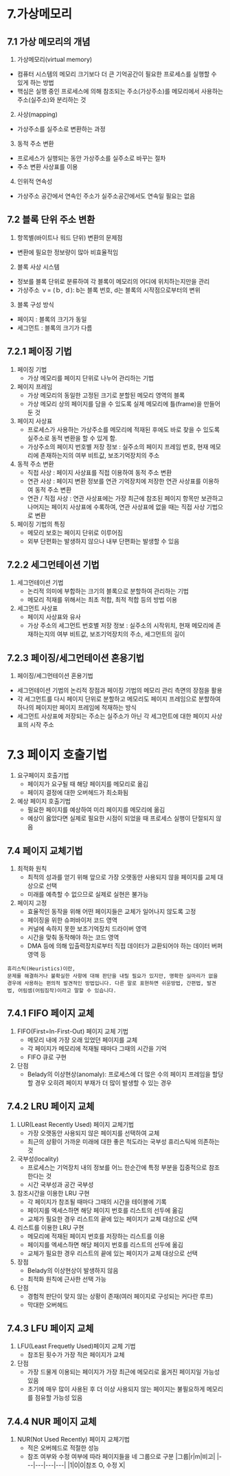 # 7.가상메모리

## 7.1 가상 메모리의 개념
1. 가상메모리(virtual memory)
  - 컴퓨터 시스템의 메모리 크기보다 더 큰 기억공간이 필요한 프로세스를 실행할 수 있게 하는 방법
  - 핵심은 실행 중인 프로세스에 의해 참조되는 주소(가상주소)를 메모리에서 사용하는 주소(실주소)와 분리하는 것
2. 사상(mapping)
  - 가상주소를 실주소로 변환하는 과정
3. 동적 주소 변환
  - 프로세스가 실행되는 동안 가상주소를 실주소로 바꾸는 절차
  - 주소 변환 사상표를 이용
4. 인위적 연속성
  - 가상주소 공간에서 연속인 주소가 실주소공간에서도 연속일 필요는 없음

## 7.2 블록 단위 주소 변환
1. 항목별(바이트나 워드 단위) 변환의 문제점
  - 변환에 필요한 정보량이 많아 비효율적임
2. 블록 사상 시스템
  - 정보를 블록 단위로 분류하여 각 블록이 메모리의 어디에 위치하는지만을 관리
  - 가상주소 ｖ= (ｂ, ｄ): b는 블록 번호, d는 블록의 시작점으로부터의 변위
3. 블록 구성 방식
  - 페이지 : 블록의 크기가 동일
  - 세그먼트 : 블록의 크기가 다름

## 7.2.1 페이징 기법
1. 페이징 기법
   - 가상 메모리를 페이지 단위로 나누어 관리하는 기법
2. 페이지 프레임
   - 가상 메모리의 동일한 고정된 크기로 분할된 메모리 영역의 블록
   - 가상 메모리 상의 페이지를 담을 수 있도록 실제 메모리에 틀(frame)을 만들어 둔 것
3. 페이지 사상표
   - 프로세스가 사용하는 가상주소를 메모리에 적재된 후에도 바로 찾을 수 있도록 실주소로 동적 변환을 할 수 있게 함.
   - 가상주소의 페이지 번호별 저장 정보 : 실주소의 페이지 프레임 번호, 현재 메모리에 존재하는지의 여부 비트값, 보조기억장치의 주소
4. 동적 주소 변환
   - 직접 사상 : 페이지 사상표를 직접 이용하여 동적 주소 변환
   - 연관 사상 : 페이지 변환 정보를 연관 기억장치에 저장한 연관 사상표를 이용하여 동적 주소 변환
   - 연관 / 직접 사상 : 연관 사상표에는 가장 최근에 참조된 페이지 항목만 보관하고 나머지는 페이지 사상표에 수록하여, 연관 사상표에 없을 때는 직접 사상 기법으로 변환
5. 페이징 기법의 특징
   - 메모리 보호는 페이지 단위로 이루어짐
   - 외부 단편화는 발생하지 않으나 내부 단편화는 발생할 수 있음

## 7.2.2 세그먼테이션 기법
1. 세그먼테이션 기법
   - 논리적 의미에 부합하는 크기의 블록으로 분할하여 관리하는 기법
   - 메모리 적재를 위해서는 최초 적합, 최적 적합 등의 방법 이용
2. 세그먼트 사상표
   - 페이지 사상표와 유사
   - 가상 주소의 세그먼트 번호별 저장 정보 : 실주소의 시작위치, 현재 메모리에 존재하는지의 여부 비트값, 보조기억장치의 주소, 세그먼트의 길이

## 7.2.3 페이징/세그먼테이션 혼용기법
1. 페이징/세그먼테이션 혼용기법
  - 세그먼테이션 기법의 논리적 장점과 페이징 기법의 메모리 관리 측면의 장점을 활용
  - 각 세그먼트를 다시 페이지 단위로 분할하고 메모리도 페이지 프레임으로 분할하여 하나의 페이지만 페이지 프레임에 적재하는 방식
  - 세그먼트 사상표에 저장되는 주소는 실주소가 아닌 각 세그먼트에 대한 페이지 사상표의 시작 주소

# 7.3 페이지 호출기법
1. 요구페이지 호출기법
   - 페이지가 요구될 때 해당 페이지를 메모리로 옮김
   - 페이지 결정에 대한 오버헤드가 최소화됨
2. 예상 페이지 호출기법
   - 필요한 페이지를 예상하여 미리 페이지를 메모리에 옮김
   - 예상이 옳았다면 실제로 필요한 시점이 되었을 때 프로세스 실행이 단절되지 않음

## 7.4 페이지 교체기법
1. 최적화 원칙
   - 최적의 성과를 얻기 위해 앞으로 가장 오랫동안 사용되지 않을 페이지를 교체 대상으로 선택
   - 미래를 예측할 수 없으므로 실제로 실현은 불가능
2. 페이지 고정
   - 효율적인 동작을 위해 어떤 페이지들은 교체가 일어나지 않도록 고정
   - 페이징을 위한 슈퍼바이저 코드 영역
   - 커널에 속하지 못한 보조기억장치 드라이버 영역
   - 시간을 맞춰 동작해야 하는 코드 영역
   - DMA 등에 의해 입출력장치로부터 직접 데이터가 교환되어야 하는 데이터 버퍼 영역 등
```
휴리스틱(Heuristics)이란,
문제를 해결하거나 불확실한 사항에 대해 판단을 내릴 필요가 있지만, 명확한 실마리가 없을 경우에 사용하는 편의적 발견적인 방법입니다. 다른 말로 표현하면 쉬운방법, 간편법, 발견법, 어림셈(어림짐작)이라고 말할 수 있습니다.
```

## 7.4.1 FIFO 페이지 교체
1. FIFO(First=In-First-Out) 페이지 교체 기법
   - 메모리 내에 가장 오래 있었던 페이지를 교체
   - 각 페이지가 메모리에 적재될 때마다 그때의 시간을 기억
   - FIFO 큐로 구현
2. 단점
   - Belady의 이상현상(anomaly): 프로세스에 더 많은 수의 페이지 프레임을 할당할 경우 오히려 페이지 부재가 더 많이 발생할 수 있는 경우

## 7.4.2 LRU 페이지 교체
1. LUR(Least Recently Used) 페이지 교체기법
   - 가장 오랫동안 사용되지 않은 페이지를 선택하여 교체
   - 최근의 상황이 가까운 미래에 대한 좋은 척도라는 국부성 휴리스틱에 의존하는 것
2. 국부성(locality)
   - 프로세스는 기억장치 내의 정보를 어느 한순간에 특정 부분을 집중적으로 참조한다는 것
   - 시간 국부성과 공간 국부성
3. 참조시간을 이용한 LRU 구현
   - 각 페이지가 참조될 때마다 그때의 시간을 테이블에 기록
   - 페이지를 엑세스하면 해당 페이지 번호를 리스트의 선두에 옮김
   - 교체가 필요한 경우 리스트의 끝에 있는 페이지가 교체 대상으로 선택
4. 리스트를 이용한 LRU 구현
   - 메모리에 적재된 페이지 번호를 저장하는 리스트를 이용
   - 페이지를 엑세스하면 해당 페이지 번호를 리스트의 선두에 옮김
   - 교체가 필요한 경우 리스트의 끝에 있는 페이지가 교체 대상으로 선택
5. 장점
   - Belady의 이상현상이 발생하지 않음
   - 최적화 원칙에 근사한 선택 가능
6. 단점
   - 경험적 판단이 맞지 않는 상황이 존재(여러 페이지로 구성되는 커다란 루프)
   - 막대한 오버헤드
  
## 7.4.3 LFU 페이지 교체
1. LFU(Least Frequetly Used)페이지 교체 기법
   - 참조된 횟수가 가장 적은 페이지가 교체
2. 단점
   - 가장 드물게 이용되는 페이지가 가장 최근에 메모리로 옮겨진 페이지일 가능성 있음
   - 초기에 매우 많이 사용된 후 더 이상 사용되지 않는 페이지는 불필요하게 메모리를 점유할 가능성 있음
  
## 7.4.4 NUR 페이지 교체
1. NUR(Not Used Recently) 페이지 교체기법
   - 적은 오버헤드로 적절한 성능
   - 참조 여부와 수정 여부에 따라 페이지들을 네 그룹으로 구분
   |그룹|r|m|비고|
   |---|---|---|---|
   |1|0|0|참조 O, 수정 X|

